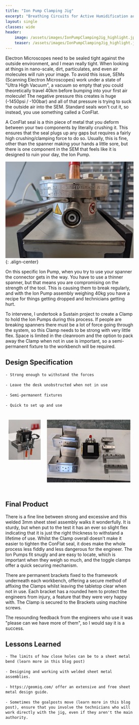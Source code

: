 ```yaml
---
title: "Ion Pump Clamping Jig"
excerpt: "Breathing Circuits for Active Humidification are plagued by one major issue, condensation. As the patient’s warm humid air supply..."
layout: single
classes: wide
header:
    image: /assets/images/IonPumpClampingJig_highlight.jpg
    teaser: /assets/images/IonPumpClampingJig_highlight.jpg
---
```


Electron Microscopes need to be sealed tight against the outside environment, and I mean really tight. When looking at things in nano-scale, dirt, particulates, and even air molecules will ruin your image. To avoid this issue, SEMs (Scanning Electron Microscopes) work under a state of "Ultra High Vacuum", a vacuum so empty that you could theoretically travel 40km before bumping into your first air molecule! The negative pressure this creates is huge (-1450psi / -100bar) and all of that pressure is trying to suck the outside air into the SEM. Standard seals won't cut it, so instead, you use something called a ConFlat. 

A ConFlat seal is a thin piece of metal that you deform between your two components by literally crushing it. This ensures that the seal plugs up any gaps but requires a fairly high crushing/clamping force to do so. Usually, this is fine, other than the spanner making your hands a little sore, but there is one component in the SEM that feels like it is designed to ruin your day, the Ion Pump.

![Ion-Pump-Nut-Problem](../assets/images/Ion-Pump-Nut-Problem.jpg){: .align-center}

On this specific Ion Pump, when you try to use your spanner the connector gets in the way. You have to use a thinner spanner, but that means you are compromising on the strength of the tool. This is causing them to break regularly, and with the Ion Pump assembly weighing 40kg you have a recipe for things getting dropped and technicians getting hurt. 

To intervene, I undertook a Sustain project to create a Clamp to hold the Ion Pumps during this process. If people are breaking spanners there must be a lot of force going through the system, so this Clamp needs to be strong with very little flex. Space is limited in the cleanroom and the option to pack away the Clamp when not in use is important, so a semi-permanent fixture to the workbench will be required.

## Design Specification

    - Strong enough to withstand the forces

    - Leave the desk unobstructed when not in use

    - Semi-permanent fixtures

    - Quick to set up and use

<html>
<head>
    <meta name="viewport" content="width=device-width, initial-scale=1">
    <style>
        * {
        box-sizing: border-box;
        }
        /* Create your layouts. Here, I start by defining an uneven 2column style (-photos)
        /* followed by defining an even 2column style (-dual-even) which is used across multiple secions*/
        /* ....*/
        /* Create two unequal columns that floats next to each other */
    .column-photos {
        float: left;
        padding: 10px;
        height: max-content; /* Should be removed. Only for demonstration */
    }
    .left-photos {
        width: 30%;
    }
    .right-photos {
        width: 70%;
    }
    /* Clear floats after the columns */
    .row:after {
        content: "";
        display: table;
        clear: both;
    }
    /* Responsive layout - makes the three columns stack on top of each other instead of next to each other */
    @media screen and (max-width: 600px) {
        .column-photos {
        width: 100%;
        height: max-content;
        }
    }
    </style>
</head>
<body>
    <div class="row">
        <div class="column-photos left-photos">
            <p><img src="/assets/images/IonPumpClampingJig_highlight.jpg"></p>           
        </div>
        <div class="column-photos right-photos">
            <p><img src="/assets/images/Ion-Pump-Jig-Disassembled.jpeg"></p>
        </div>
    </div>
</body>

## Final Product
There is a fine line between strong and excessive and this welded 3mm sheet steel assembly walks it wonderfully. It is sturdy, but when put to the test it has an ever so slight flex indicating that it is just the right thickness to withstand a lifetime of use. Whilst the Clamp overall doesn't make it easier to tighten the ConFlat seal, it does make the whole process less fiddly and less dangerous for the engineer. The Ion Pumps fit snugly and are easy to locate, which is important when they weigh so much, and the toggle clamps offer a quick securing mechanism.

There are permanent brackets fixed to the framework underneath each workbench, offering a secure method of affixing the Clamps whilst leaving the tabletop clear when not in use. Each bracket has a rounded hem to protect the engineers from injury, a feature that they were very happy with. The Clamp is secured to the Brackets using machine screws.

The resounding feedback from the engineers who use it was "please can we have more of them", so I would say it is a success.

## Lessons Learned

    - The limits of how close holes can be to a sheet metal bend (learn more in this blog post)

    - Designing and working with welded sheet metal assemblies.

    - https://geomiq.com/ offer an extensive and free sheet metal design guide.

    - Sometimes the goalposts move (learn more in this blog post), ensure that you involve the technicians who will work directly with the jig, even if they aren't the main authority.

